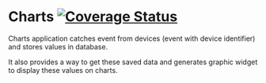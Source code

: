 # Charts [![Coverage Status](https://coveralls.io/repos/github/CleepDevice/cleepapp-charts/badge.svg)](https://coveralls.io/github/CleepDevice/cleepapp-charts)

Charts application catches event from devices (event with device identifier) and stores values in database.

It also provides a way to get these saved data and generates graphic widget to display these values on charts.

